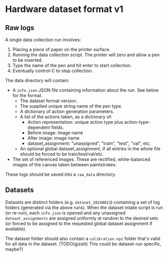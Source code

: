 # Hardware dataset format v1

## Raw logs

A single data collection run involves:
1) Placing a piece of paper on the printer surface.
2) Running the data collection script. The printer will zero and allow a pen to be inserted.
3) Type the name of the pen and hit enter to start collection.
4) Eventually control-C to stop collection.

The data directory will contain:
- A `info.json` JSON file containing information about the run. See below for the format.
    - The dataset format version.
    - The supplied unique string name of the pen type.
    - A dictionary of action generation parameters.
    - A list of the actions taken, as a dictionary of:
       - Action representation: unique action type plus action-type-dependent fields.
       - Before image: image name
       - After image: image name
       - dataset_assignment: "unassigned", "train", "test", "val", etc.
    - An optional global dataset_assignment, if all entries in the whole file should be forced to be train/test/val/etc.
- The set of referenced images. These are rectified, white-balanced images of the canvas taken between paintstrokes.

These logs should be saved into a `raw_data` directory.

## Datasets

Datasets are distinct folders (e.g. `dataset_20240823`) containing a set of log
folders (generated via the above runs). When the dataset intake script is run
(or re-run), each `info.json` is opened and any unassigned `dataset_assignments`
are assigned uniformly at random to the desired sets (or forced to be assigned
to the requested global dataset assignment if available).

The dataset folder should also contain a `calibration.npz` folder that's valid for all data in the dataset.
(TODO(gizatt) This could be dataset-run specific, maybe?)
